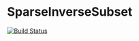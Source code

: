 # SparseInverseSubset

[![Build Status](https://github.com/ElOceanografo/SparseInverseSubset.jl/actions/workflows/CI.yml/badge.svg?branch=main)](https://github.com/ElOceanografo/SparseInverseSubset.jl/actions/workflows/CI.yml?query=branch%3Amain)
